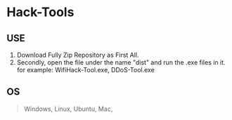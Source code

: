 # Hack-Tools

## USE 

1. Download Fully Zip Repository as First All.
2. Secondly, open the file under the name "dist" and run the .exe files in it. for example: WifiHack-Tool.exe, DDoS-Tool.exe

## OS

> Windows,
> Linux,
> Ubuntu,
> Mac,
